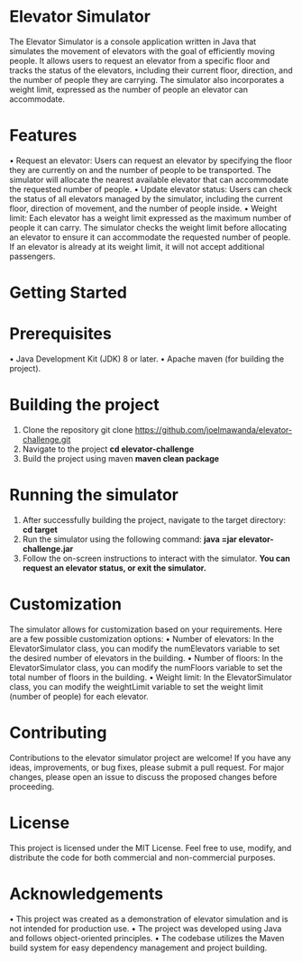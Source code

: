 # Elevator Simulator
The Elevator Simulator is a console application written in Java that simulates the movement of elevators with the goal of efficiently moving people. It allows users to request an elevator from a specific floor and tracks the status of the elevators, including their current floor, direction, and the number of people they are carrying. The simulator also incorporates a weight limit, expressed as the number of people an elevator can accommodate.
# Features
•	Request an elevator: Users can request an elevator by specifying the floor they are currently on and the number of people to be transported. The simulator will allocate   the nearest available elevator that can accommodate the requested number of people.
•	Update elevator status: Users can check the status of all elevators managed by the simulator, including the current floor, direction of movement, and the number of people   inside.
•	Weight limit: Each elevator has a weight limit expressed as the maximum number of people it can carry. The simulator checks the weight limit before allocating an elevator   to ensure it can accommodate the requested number of people. If an elevator is already at its weight limit, it will not accept additional passengers.
# Getting Started
# Prerequisites
•	Java Development Kit (JDK) 8 or later.
•	Apache maven (for building the project).
# Building the project
  1. Clone the repository git clone https://github.com/joelmawanda/elevator-challenge.git
  2. Navigate to the project **cd elevator-challenge**
  3. Build the project using maven **maven clean package**

# Running the simulator
  1. After successfully building the project, navigate to the target directory: **cd target**
  2. Run the simulator using the following command: **java =jar elevator-challenge.jar**
  3. Follow the on-screen instructions to interact with the simulator. **You can request an elevator status, or exit the simulator.**

# Customization
The simulator allows for customization based on your requirements. Here are a few possible customization options:
•	Number of elevators: In the ElevatorSimulator class, you can modify the numElevators variable to set the desired number of elevators in the building.
•	Number of floors: In the ElevatorSimulator class, you can modify the numFloors variable to set the total number of floors in the building.
•	Weight limit: In the ElevatorSimulator class, you can modify the weightLimit variable to set the weight limit (number of people) for each elevator.

# Contributing
Contributions to the elevator simulator project are welcome! If you have any ideas, improvements, or bug fixes, please submit a pull request. For major changes, please open an issue to discuss the proposed changes before proceeding.

# License
This project is licensed under the MIT License. Feel free to use, modify, and distribute the code for both commercial and non-commercial purposes.

# Acknowledgements
•	This project was created as a demonstration of elevator simulation and is not intended for production use.
•	The project was developed using Java and follows object-oriented principles.
•	The codebase utilizes the Maven build system for easy dependency management and project building.



  
